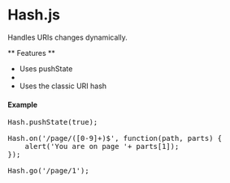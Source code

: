 Hash.js
=========

Handles URIs changes dynamically.

** Features **

* Uses pushState
* 
* Uses the classic URI hash


#### Example

<pre>
Hash.pushState(true);

Hash.on('/page/([0-9]+)$', function(path, parts) {
	alert('You are on page '+ parts[1]);
});

Hash.go('/page/1');
</pre>